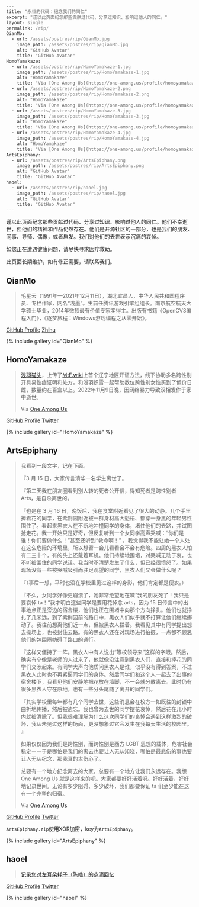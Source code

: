 ```yaml
---
title: "永恒的代码：纪念我们的同仁"
excerpt: "谨以此页面纪念那些贡献过代码、分享过知识、影响过他人的同仁。"
layout: single
permalink: /rip/
QianMo:
  - url: /assets/postres/rip/QianMo.jpg
    image_path: /assets/postres/rip/QianMo.jpg
    alt: "GitHub Avatar"
    title: "GitHub Avatar"
HomoYamakaze:
  - url: /assets/postres/rip/HomoYamakaze-1.jpg
    image_path: /assets/postres/rip/HomoYamakaze-1.jpg
    alt: "HomoYamakaze"
    title: "Via [One Among Us](https://one-among.us/profile/homoyamakaze/)"
  - url: /assets/postres/rip/HomoYamakaze-2.png
    image_path: /assets/postres/rip/HomoYamakaze-2.png
    alt: "HomoYamakaze"
    title: "Via [One Among Us](https://one-among.us/profile/homoyamakaze/)"
  - url: /assets/postres/rip/HomoYamakaze-3.jpg
    image_path: /assets/postres/rip/HomoYamakaze-3.jpg
    alt: "HomoYamakaze"
    title: "Via [One Among Us](https://one-among.us/profile/homoyamakaze/)"
  - url: /assets/postres/rip/HomoYamakaze-4.jpg
    image_path: /assets/postres/rip/HomoYamakaze-4.jpg
    alt: "HomoYamakaze"
    title: "Via [One Among Us](https://one-among.us/profile/homoyamakaze/)"
ArtsEpiphany:
  - url: /assets/postres/rip/ArtsEpiphany.png
    image_path: /assets/postres/rip/ArtsEpiphany.png
    alt: "GitHub Avatar"
    title: "GitHub Avatar"
haoel:
  - url: /assets/postres/rip/haoel.jpg
    image_path: /assets/postres/rip/haoel.jpg
    alt: "GitHub Avatar"
    title: "GitHub Avatar"
---
```


<style>
    html {
        filter: grayscale(100%);
    }
</style>

谨以此页面纪念那些贡献过代码、分享过知识、影响过他人的同仁。他们不幸逝世，但他们的精神和作品仍然存在。他们是开源社区的一部分，也是我们的朋友、同事、导师、偶像，或者启发。我们对他们的去世表示沉痛的哀悼。

如您正在遭遇健康问题，请尽快寻求医疗救助。

此页面长期维护，如有修正需要，请联系我们。

## QianMo

> 毛星云（1991年—2021年12月11日），湖北宜昌人，中华人民共和国程序员、专栏作家，网名“浅墨”。生前任腾讯游戏引擎组组长。南京航空航天大学硕士毕业，2014年微软最有价值专家奖得主。出版有书籍《OpenCV3编程入门》，《逐梦旅程：Windows游戏编程之从零开始》。

[GitHub Profile](https://github.com/QianMo) [Zhihu](https://zhuanlan.zhihu.com/game-programming)

{% include gallery id="QianMo" %}

## HomoYamakaze

> [浅羽猫头](https://twitter.com/homoyamakaze)，上传了[MtF.wiki](https://mtf.wiki/zh-cn/docs/psyco/liaoning/liu-hong/)上首个辽宁地区开证方法，线下协助多名跨性别开具易性症证明和处方，和浅羽织雪一起帮助数位跨性别女性买到了低价日雌，数量约在百盒以上。2022年11月9日晚，因网络暴力导致双相发作于家中逝世。
>
> Via [One Among Us](https://one-among.us/profile/homoyamakaze/)

[GitHub Profile](https://github.com/HomoYamakaze) [Twitter](https://web.archive.org/web/20221209083008/https://twitter.com/homoyamakaze)

{% include gallery id="HomoYamakaze" %}

## ArtsEpiphany

> 我看到一段文字，记在下面。
> 
> 『3 月 15 日，大家传言清华一名学生离世了。
> 
> 『第二天我在朋友圈看到别人转的死者公开信，得知死者是跨性别者 Arts，是自杀离世的。
> 
> 『也是在 3 月 16 日，晚饭后，我在食堂附近看见了很大的动静。几个手里捧着花的同学，在紫荆园附近被一群身材高大魁梧、都穿一身黑的年轻男性围住了。看起来黑衣人在不断地冲撞同学的身体，堵住他们的去路，并试图抢走花。我一开始只是好奇，但反复听到一个女同学高声哭喊：“你们是谁！你们要做什么！”甚至还听到“救命啊！” ，我觉得我不能让她一个人处在这么危险的环境里，所以想留一会儿看看会不会有危险。四周的黑衣人怕有二三十个，有的头上还戴着耳机。他们持续地围堵，对哭喊无动于衷，也不听被围住的同学说话。我当时不清楚发生了什么，但已经很愤怒了。如果现场没有一些被哭喊吸引而驻足观望的同学，黑衣人们又会做什么呢？
> 
> 『（事后一想，平时也没在学校里见过这样的身影，他们肯定都是便衣。）
> 
> 『不久，女同学好像更崩溃了，她非常绝望地在喊“我的朋友死了！我只是要哀悼 ta！”我才明白这些同学是要用花悼念 arts，因为 15 日传言中的出事地点正是旁边的宿舍楼，他们也正在围堵中向那个方向挣扎。他们也就挣扎了几米远，到了紫荆园前的路口中，黑衣人们似乎就不打算让他们继续挪动了。我往前想离他们近一点，但被黑衣人拦着。我看见其中有同学提出想去操场上，也被封住去路。有的黑衣人还在对现场进行拍摄，一点都不顾忌他们的包围圈妨碍了路口的通行。
> 
> 『这样又僵持了一阵。黑衣人中有人说出“等校领导来”这样的字眼。然后，确实有个像是老师的人过来了，他就像没注意到黑衣人们，直接和捧花的同学们交涉起来。有同学大声向他质问黑衣人是谁，似乎没有得到答案，不过黑衣人此时也不再紧逼同学们的身体。然后同学们和这个人一起去了出事的宿舍楼下，我看见他们安静地把花放在墙脚，不一会就分散离去。此时仍有很多黑衣人守在原地，也有一些分头尾随了离开的同学们。
> 
> 『其实学校里每年都有几个同学去世，这些消息会在校方一如既往的封锁中曲折地传播，然后被遗忘。我也曾为去世的同学摆花哀悼，然后花在几小时内就被清除了。但我很难理解为什么这次同学们的哀悼会遇到这样激烈的破坏，我从未见过这样的场面，更没想象过它会发生在我每天生活的校园里。 』
> 
> 如果仅仅因为我们是跨性别，而跨性别是西方 LGBT 思想的载体，危害社会稳定ーー于是哪怕是我们的离去也要让人无从知晓，哪怕是最悲伤的事也要让人无从纪念，那我真的太伤心了。
> 
> 总要有一个地方纪念离去的大家，总要有一个地方让我们永远存在。我想 One Among Us 就是这样来的吧。大家都要好好活着呀。好好活着，好好地记录世间。无论有多少阻碍、多少破坏，我们都要保证 ta 们至少能在这有一个完整的归宿。
> 
> Via [One Among Us](https://one-among.us/profile/ArtsEpiphany/)

[GitHub Profile](https://github.com/ArtsEpiphany) [Twitter](https://web.archive.org/web/20230526074730/https://twitter.com/ArtsEpiphany1)

`ArtsEpiphany.zip`使用XOR加密，key为`ArtsEpiphany`。

{% include gallery id="ArtsEpiphany" %}

## haoel

> [记录您对左耳朵耗子（陈皓）的点滴回忆](https://github.com/megaease/Remembering-Haoel)

[GitHub Profile](https://github.com/haoel) [Twitter](https://web.archive.org/web/20230526075708/https://twitter.com/haoel)

{% include gallery id="haoel" %}
